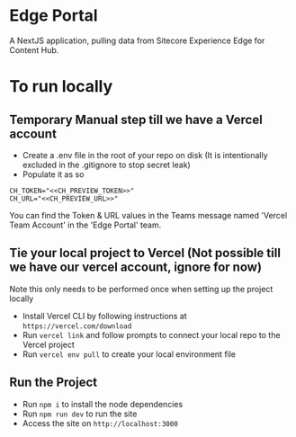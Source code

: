 # Edge Portal
A NextJS application, pulling data from Sitecore Experience Edge for Content Hub.

# To run locally

## Temporary Manual step till we have a Vercel account
- Create a .env file in the root of your repo on disk (It is intentionally excluded in the .gitignore to stop secret leak)
- Populate it as so

```
CH_TOKEN="<<CH_PREVIEW_TOKEN>>"
CH_URL="<<CH_PREVIEW_URL>>"
```

You can find the Token & URL values in the Teams message named 'Vercel Team Account' in the 'Edge Portal' team.

## Tie your local project to Vercel (Not possible till we have our vercel account, ignore for now)
Note this only needs to be performed once when setting up the project locally
- Install Vercel CLI by following instructions at `https://vercel.com/download`
- Run `vercel link` and follow prompts to connect your local repo to the Vercel project
- Run `vercel env pull` to create your local environment file

## Run the Project
- Run `npm i` to install the node dependencies
- Run `npm run dev` to run the site
- Access the site on `http://localhost:3000`
